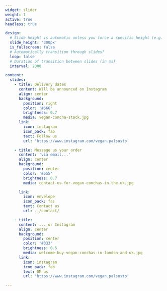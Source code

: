 ```yaml
---
widget: slider
weight: 1
active: true
headless: true

design:
  # Slide height is automatic unless you force a specific height (e.g. '400px')
  slide_height: '300px'
  is_fullscreen: false
  # Automatically transition through slides?
  loop: false
  # Duration of transition between slides (in ms)
  interval: 2000

content:
  slides:
    - title: Delivery dates
      content: Will be announced on Instagram
      align: center
      background:
        position: right
        color: '#666'
        brightness: 0.7
        media: vegan-concha-stack.jpg
      link:
        icon: instagram
        icon_pack: fab
        text: Follow us 
        url: 'https://www.instagram.com/vegan.palsusto'

    - title: Message us your order
      content: 'via email...'
      align: center
      background:
        position: center
        color: '#555'
        brightness: 0.7
        media: contact-us-for-vegan-conchas-in-the-uk.jpg

      link:
        icon: envelope
        icon_pack: fas
        text: Contact us
        url: ../contact/

    - title:  
      content: ... or Instagram
      align: center
      background:
        position: center
        color: '#333'
        brightness: 0.5
        media: welcome-buy-vegan-conchas-in-london-and-uk.jpg
      link:
        icon: instagram 
        icon_pack: fab
        text: DM us 
        url: 'https://www.instagram.com/vegan.palsusto' 

---
```

